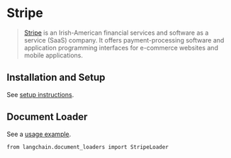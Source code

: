 Stripe
======

> [Stripe](https://stripe.com/en-ca) is an Irish-American financial services and software as a service (SaaS) company. It offers payment-processing software and application programming interfaces for e-commerce websites and mobile applications.

Installation and Setup[​](#installation-and-setup "Direct link to Installation and Setup")
------------------------------------------------------------------------------------------

See [setup instructions](/docs/modules/data_connection/document_loaders/integrations/stripe.html).

Document Loader[​](#document-loader "Direct link to Document Loader")
---------------------------------------------------------------------

See a [usage example](/docs/modules/data_connection/document_loaders/integrations/stripe.html).

    from langchain.document_loaders import StripeLoader